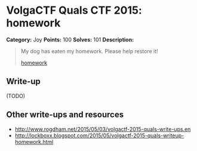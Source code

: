 # VolgaCTF Quals CTF 2015: homework

**Category:** Joy
**Points:** 100
**Solves:** 101
**Description:**

> My dog has eaten my homework. Please help restore it!
> 
> [homework](http://files.2015.volgactf.ru/homework/homework.jpg)

## Write-up

(TODO)

## Other write-ups and resources

* <http://www.rogdham.net/2015/05/03/volgactf-2015-quals-write-ups.en>
* <http://lockboxx.blogspot.com/2015/05/volgactf-2015-quals-writeup-homework.html>
